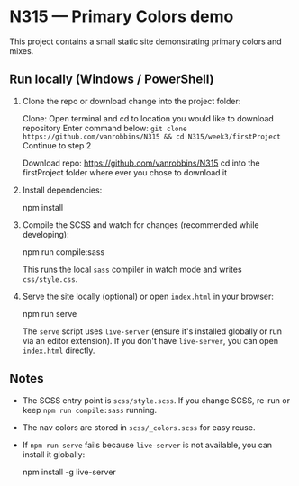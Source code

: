 # N315 — Primary Colors demo

This project contains a small static site demonstrating primary colors and mixes.

## Run locally (Windows / PowerShell)

1. Clone the repo or download change into the project folder:

   Clone:
   Open terminal and cd to location you would like to download repository
   Enter command below:
   `git clone https://github.com/vanrobbins/N315 && cd N315/week3/firstProject`
   Continue to step 2

   Download repo:
   https://github.com/vanrobbins/N315
   cd into the firstProject folder where ever you chose to download it

2. Install dependencies:

   npm install

3. Compile the SCSS and watch for changes (recommended while developing):

   npm run compile:sass

   This runs the local `sass` compiler in watch mode and writes `css/style.css`.

4. Serve the site locally (optional) or open `index.html` in your browser:

   npm run serve

   The `serve` script uses `live-server` (ensure it's installed globally or run via an editor extension). If you don't have `live-server`, you can open `index.html` directly.

## Notes

- The SCSS entry point is `scss/style.scss`. If you change SCSS, re-run or keep `npm run compile:sass` running.
- The nav colors are stored in `scss/_colors.scss` for easy reuse.
- If `npm run serve` fails because `live-server` is not available, you can install it globally:

  npm install -g live-server

